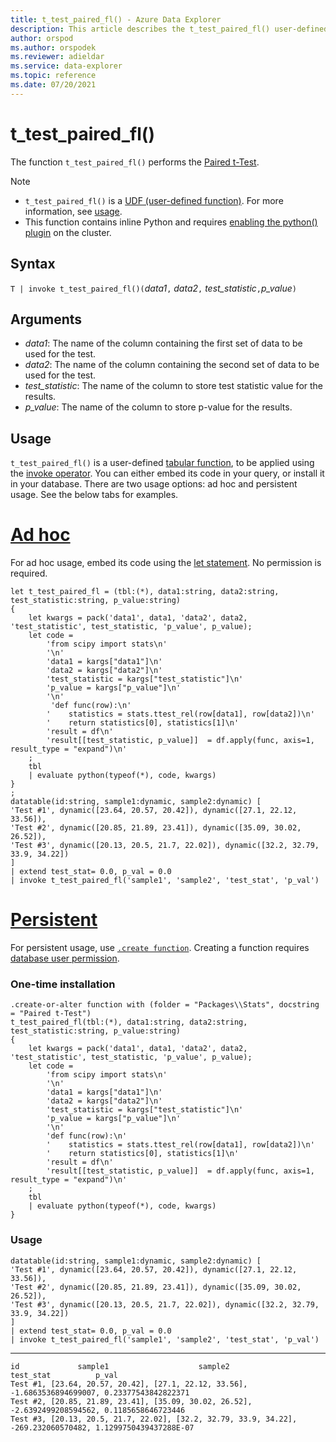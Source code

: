 ```yaml
---
title: t_test_paired_fl() - Azure Data Explorer
description: This article describes the t_test_paired_fl() user-defined function in Azure Data Explorer.
author: orspod
ms.author: orspodek
ms.reviewer: adieldar
ms.service: data-explorer
ms.topic: reference
ms.date: 07/20/2021
---
```

# t_test_paired_fl()

The function `t_test_paired_fl()` performs the [Paired t-Test](https://en.wikipedia.org/wiki/Student%27s_t-test#Unpaired_and_paired_two-sample_t-tests).

> [!NOTE]
> * `t_test_paired_fl()` is a [UDF (user-defined function)](../query/functions/user-defined-functions.md). For more information, see [usage](#usage).
> * This function contains inline Python and requires [enabling the python() plugin](../query/pythonplugin.md#enable-the-plugin) on the cluster.

## Syntax

`T | invoke t_test_paired_fl()(`*data1*`,` *data2*`,` *test_statistic*`,`*p_value*`)`

## Arguments

* *data1*: The name of the column containing the first set of data to be used for the test.
* *data2*: The name of the column containing the second set of data to be used for the test.
* *test_statistic*: The name of the column to store test statistic value for the results.
* *p_value*: The name of the column to store p-value for the results.


## Usage

`t_test_paired_fl()` is a user-defined [tabular function](../query/functions/user-defined-functions.md#tabular-function), to be applied using the [invoke operator](../query/invokeoperator.md). You can either embed its code in your query, or install it in your database. There are two usage options: ad hoc and persistent usage. See the below tabs for examples.

# [Ad hoc](#tab/adhoc)

For ad hoc usage, embed its code using the [let statement](../query/letstatement.md). No permission is required.

<!-- csl: https://help.kusto.windows.net:443/Samples -->
```kusto
let t_test_paired_fl = (tbl:(*), data1:string, data2:string, test_statistic:string, p_value:string)
{
    let kwargs = pack('data1', data1, 'data2', data2, 'test_statistic', test_statistic, 'p_value', p_value);
    let code =
        'from scipy import stats\n'
        '\n'
        'data1 = kargs["data1"]\n'
        'data2 = kargs["data2"]\n'
        'test_statistic = kargs["test_statistic"]\n'
        'p_value = kargs["p_value"]\n'
        '\n'
         'def func(row):\n'
        '    statistics = stats.ttest_rel(row[data1], row[data2])\n'
        '    return statistics[0], statistics[1]\n'
        'result = df\n'
        'result[[test_statistic, p_value]]  = df.apply(func, axis=1, result_type = "expand")\n'
    ;
    tbl
    | evaluate python(typeof(*), code, kwargs)
}
;
datatable(id:string, sample1:dynamic, sample2:dynamic) [
'Test #1', dynamic([23.64, 20.57, 20.42]), dynamic([27.1, 22.12, 33.56]),
'Test #2', dynamic([20.85, 21.89, 23.41]), dynamic([35.09, 30.02, 26.52]),
'Test #3', dynamic([20.13, 20.5, 21.7, 22.02]), dynamic([32.2, 32.79, 33.9, 34.22])
]
| extend test_stat= 0.0, p_val = 0.0
| invoke t_test_paired_fl('sample1', 'sample2', 'test_stat', 'p_val')
```

# [Persistent](#tab/persistent)

For persistent usage, use [`.create function`](../management/create-function.md). Creating a function requires [database user permission](../management/access-control/role-based-authorization.md).

### One-time installation

<!-- csl: https://help.kusto.windows.net:443/Samples -->
```kusto
.create-or-alter function with (folder = "Packages\\Stats", docstring = "Paired t-Test")
t_test_paired_fl(tbl:(*), data1:string, data2:string, test_statistic:string, p_value:string)
{
    let kwargs = pack('data1', data1, 'data2', data2, 'test_statistic', test_statistic, 'p_value', p_value);
    let code =
        'from scipy import stats\n'
        '\n'
        'data1 = kargs["data1"]\n'
        'data2 = kargs["data2"]\n'
        'test_statistic = kargs["test_statistic"]\n'
        'p_value = kargs["p_value"]\n'
        '\n'
        'def func(row):\n'
        '    statistics = stats.ttest_rel(row[data1], row[data2])\n'
        '    return statistics[0], statistics[1]\n'
        'result = df\n'
        'result[[test_statistic, p_value]]  = df.apply(func, axis=1, result_type = "expand")\n'
    ;
    tbl
    | evaluate python(typeof(*), code, kwargs)
}
```

### Usage

<!-- csl: https://help.kusto.windows.net:443/Samples -->
```kusto
datatable(id:string, sample1:dynamic, sample2:dynamic) [
'Test #1', dynamic([23.64, 20.57, 20.42]), dynamic([27.1, 22.12, 33.56]),
'Test #2', dynamic([20.85, 21.89, 23.41]), dynamic([35.09, 30.02, 26.52]),
'Test #3', dynamic([20.13, 20.5, 21.7, 22.02]), dynamic([32.2, 32.79, 33.9, 34.22])
]
| extend test_stat= 0.0, p_val = 0.0
| invoke t_test_paired_fl('sample1', 'sample2', 'test_stat', 'p_val')
```

---

<!-- csl: https://help.kusto.windows.net:443/Samples -->
```kusto
id             sample1                    sample2                test_stat          p_val
Test #1, [23.64, 20.57, 20.42], [27.1, 22.12, 33.56], -1.6863536894699007, 0.23377543842822371
Test #2, [20.85, 21.89, 23.41], [35.09, 30.02, 26.52], -2.6392499208594562, 0.1185658646723446
Test #3, [20.13, 20.5, 21.7, 22.02], [32.2, 32.79, 33.9, 34.22], -269.232060570482, 1.1299750439437288E-07
```
